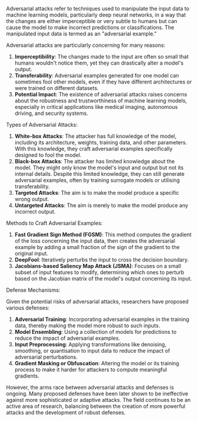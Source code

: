 Adversarial attacks refer to techniques used to manipulate the input data to machine learning models, particularly deep neural networks, in a way that the changes are either imperceptible or very subtle to humans but can cause the model to make incorrect predictions or classifications. The manipulated input data is termed as an "adversarial example."

Adversarial attacks are particularly concerning for many reasons:

1. **Imperceptibility**: The changes made to the input are often so small that humans wouldn't notice them, yet they can drastically alter a model's output.
2. **Transferability**: Adversarial examples generated for one model can sometimes fool other models, even if they have different architectures or were trained on different datasets.
3. **Potential Impact**: The existence of adversarial attacks raises concerns about the robustness and trustworthiness of machine learning models, especially in critical applications like medical imaging, autonomous driving, and security systems.

Types of Adversarial Attacks:

1. **White-box Attacks**: The attacker has full knowledge of the model, including its architecture, weights, training data, and other parameters. With this knowledge, they craft adversarial examples specifically designed to fool the model.
2. **Black-box Attacks**: The attacker has limited knowledge about the model. They might only know the model's input and output but not its internal details. Despite this limited knowledge, they can still generate adversarial examples, often by training surrogate models or utilising transferability.
3. **Targeted Attacks**: The aim is to make the model produce a specific wrong output.
4. **Untargeted Attacks**: The aim is merely to make the model produce any incorrect output.

Methods to Craft Adversarial Examples:

1. **Fast Gradient Sign Method (FGSM)**: This method computes the gradient of the loss concerning the input data, then creates the adversarial example by adding a small fraction of the sign of the gradient to the original input.
2. **DeepFool**: Iteratively perturbs the input to cross the decision boundary.
3. **Jacobians-based Saliency Map Attack (JSMA)**: Focuses on a small subset of input features to modify, determining which ones to perturb based on the Jacobian matrix of the model's output concerning its input.

Defense Mechanisms:

Given the potential risks of adversarial attacks, researchers have proposed various defenses:

1. **Adversarial Training**: Incorporating adversarial examples in the training data, thereby making the model more robust to such inputs.
2. **Model Ensembling**: Using a collection of models for predictions to reduce the impact of adversarial examples.
3. **Input Preprocessing**: Applying transformations like denoising, smoothing, or quantisation to input data to reduce the impact of adversarial perturbations.
4. **Gradient Masking or Obfuscation**: Altering the model or its training process to make it harder for attackers to compute meaningful gradients.

However, the arms race between adversarial attacks and defenses is ongoing. Many proposed defenses have been later shown to be ineffective against more sophisticated or adaptive attacks. The field continues to be an active area of research, balancing between the creation of more powerful attacks and the development of robust defenses.
